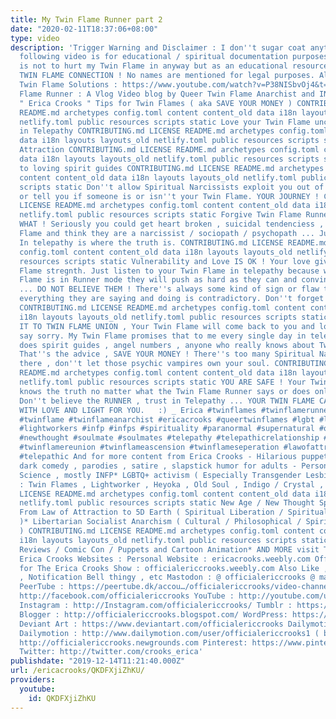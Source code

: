 ```yaml
---
title: My Twin Flame Runner part 2
date: "2020-02-11T18:37:06+08:00"
type: video
description: 'Trigger Warning and Disclaimer : I don''t sugar coat anything ! The
  following video is for educational / spiritual documentation purposes only. This
  is not to hurt my Twin Flame in anyway but as an educational resource inside A REAL
  TWIN FLAME CONNECTION ! No names are mentioned for legal purposes. Also check out
  Twin Flame Solutions : https://www.youtube.com/watch?v=P38NISbvOj4&t=2s My Twin
  Flame Runner : A Vlog Video blog by Queer Twin Flame Anarchist and INFP lightworker
  " Erica Crooks " Tips for Twin Flames ( aka SAVE YOUR MONEY ) CONTRIBUTING.md LICENSE
  README.md archetypes config.toml content content_old data i18n layouts layouts_old
  netlify.toml public resources scripts static Love your Twin Flame unconditionally
  in Telepathy CONTRIBUTING.md LICENSE README.md archetypes config.toml content content_old
  data i18n layouts layouts_old netlify.toml public resources scripts static Law of
  Attraction CONTRIBUTING.md LICENSE README.md archetypes config.toml content content_old
  data i18n layouts layouts_old netlify.toml public resources scripts static Listen
  to loving spirit guides CONTRIBUTING.md LICENSE README.md archetypes config.toml
  content content_old data i18n layouts layouts_old netlify.toml public resources
  scripts static Don''t allow Spiritual Narcissists exploit you out of your money
  or tell you if someone is or isn''t your Twin Flame. YOUR JOURNEY ! CONTRIBUTING.md
  LICENSE README.md archetypes config.toml content content_old data i18n layouts layouts_old
  netlify.toml public resources scripts static Forgive Twin Flame Runners NO MATTER
  WHAT ! Seriously you could get heart broken , suicidal tendenciess , HATE your Twin
  Flame and think they are a narcissist / sociopath / psychopath ... Just know that
  In telepathy is where the truth is. CONTRIBUTING.md LICENSE README.md archetypes
  config.toml content content_old data i18n layouts layouts_old netlify.toml public
  resources scripts static Vulnerability and Love IS OK ! Your love gives your Twin
  Flame stregnth. Just listen to your Twin Flame in telepathy because when in Twin
  Flame is in Runner mode they will push as hard as they can and convince you otherwise
  ... DO NOT BELIEVE THEM ! There''s always some kind of sign or flaw that proves
  everything they are saying and doing is contradictory. Don''t forget your history.
  CONTRIBUTING.md LICENSE README.md archetypes config.toml content content_old data
  i18n layouts layouts_old netlify.toml public resources scripts static YOU WILL MAKE
  IT TO TWIN FLAME UNION , Your Twin Flame will come back to you and love you and
  say sorry. My Twin Flame promises that to me every single day in telepathy and so
  does spirit guides , angel numbers , anyone who really knows about Twin Flames.
  That''s the advice , SAVE YOUR MONEY ! There''s too many Spiritual Narcissists out
  there , don''t let those psychic vampires own your soul. CONTRIBUTING.md LICENSE
  README.md archetypes config.toml content content_old data i18n layouts layouts_old
  netlify.toml public resources scripts static YOU ARE SAFE ! Your Twin Flame in Telepathy
  knows the truth no matter what the Twin Flame Runner says or does online or offline.
  Don''t believe the RUNNER , trust in Telepathy ... YOUR TWIN FLAME CALM AND FILLED
  WITH LOVE AND LIGHT FOR YOU. ￼ :) _ Erica #twinflames #twinflamerunner #twinflamerunning
  #twinflame #twinflameanarchist #ericacrooks #queertwinflames #lgbt #lgbtq #lightworker
  #lightworkers #infp #infps #spirituality #paranormal #supernatural #occult #newage
  #newthought #soulmate #soulmates #telepathy #telepathicrelationship #twinflameunion
  #twinflamereunion #twinflameascension #twinflameseperation #lawofattraction #spiritguides
  #telepathic And for more content from Erica Crooks - Hilarious puppet and cartoon
  dark comedy , parodies , satire , slapstick humor for adults - Personality Type
  Science , mostly INFP* LGBTQ+ activism ( Especially Transgender Lesbians )* Empath
  : Twin Flames , Lightworker , Heyoka , Old Soul , Indigo / Crystal , Starseeds CONTRIBUTING.md
  LICENSE README.md archetypes config.toml content content_old data i18n layouts layouts_old
  netlify.toml public resources scripts static New Age / New Thought Spirituality
  From Law of Attraction to 5D Earth ( Spiritual Liberation / Spiritual Anarchism
  )* Libertarian Socialist Anarchism ( Cultural / Philosophical / Spiritual / Pacifism
  ) CONTRIBUTING.md LICENSE README.md archetypes config.toml content content_old data
  i18n layouts layouts_old netlify.toml public resources scripts static Pop Culture
  Reviews / Comic Con / Puppets and Cartoon Animation* AND MORE visit The Official
  Erica Crooks Websites : Personal Website : ericacrooks.weebly.com Official Website
  for The Erica Crooks Show : officialericcrooks.weebly.com Also Like , Subscribe
  , Notification Bell thingy , etc Mastodon : @ officialericcrooks @ mastodon.social
  PeerTube : https://peertube.dk/accou…/officialericcrooks/video-channels Facebook:
  http://facebook.com/officialericcrooks YouTube : http://youtube.com/user/officialericcrooks
  Instagram : http://Instagram.com/officialericcrooks/ Tumblr : https://officialericcrooks.tumblr.com/
  Blogger : http://officialericcrooks.blogspot.com/ WordPress: https://officialericcrooks.wordpress.com
  Deviant Art : https://www.deviantart.com/officialericcrooks Dailymotion : http://www.dailymotion.com/user/officialericcrooks
  Dailymotion : http://www.dailymotion.com/user/officialericcrooks1 ( backup ) Newgrounds:
  http://officialericcrooks.newgrounds.com Pinterest: https://www.pinterest.com/officialec1/
  Twitter: http://twitter.com/crooks_erica'
publishdate: "2019-12-14T11:21:40.000Z"
url: /ericacrooks/QKDFXjiZhKU/
providers:
  youtube:
    id: QKDFXjiZhKU
---
```

